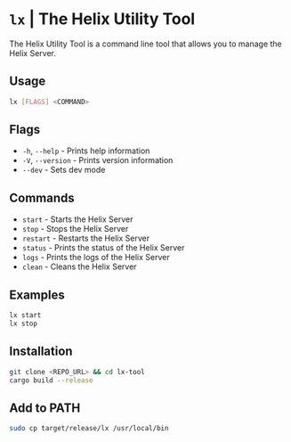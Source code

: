 # `lx` | The Helix Utility Tool

The Helix Utility Tool is a command line tool that allows you to manage the Helix Server.

## Usage

```bash
lx [FLAGS] <COMMAND>
```

## Flags

* `-h`, `--help` - Prints help information
* `-V`, `--version` - Prints version information
* `--dev` - Sets dev mode

## Commands

* `start` - Starts the Helix Server
* `stop` - Stops the Helix Server
* `restart` - Restarts the Helix Server
* `status` - Prints the status of the Helix Server
* `logs` - Prints the logs of the Helix Server
* `clean` - Cleans the Helix Server

## Examples

```bash
lx start
lx stop
```

## Installation

```bash
git clone <REPO_URL> && cd lx-tool
cargo build --release
```

## Add to PATH

```bash
sudo cp target/release/lx /usr/local/bin
```

